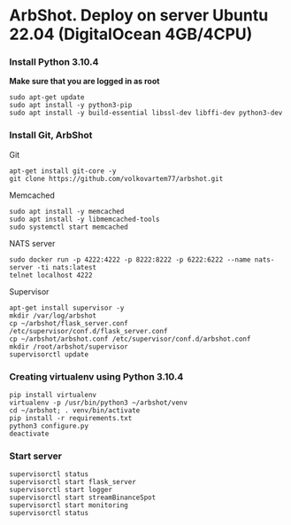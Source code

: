 # ArbShot. Deploy on server Ubuntu 22.04 (DigitalOcean 4GB/4CPU)

### Install Python 3.10.4

**Make sure that you are logged in as root**

```
sudo apt-get update
sudo apt install -y python3-pip
sudo apt install -y build-essential libssl-dev libffi-dev python3-dev
```

### Install Git, ArbShot

Git
```
apt-get install git-core -y
git clone https://github.com/volkovartem77/arbshot.git
```

Memcached
```
sudo apt install -y memcached
sudo apt install -y libmemcached-tools
sudo systemctl start memcached
```

NATS server
```
sudo docker run -p 4222:4222 -p 8222:8222 -p 6222:6222 --name nats-server -ti nats:latest
telnet localhost 4222
```

Supervisor
```
apt-get install supervisor -y
mkdir /var/log/arbshot
cp ~/arbshot/flask_server.conf /etc/supervisor/conf.d/flask_server.conf
cp ~/arbshot/arbshot.conf /etc/supervisor/conf.d/arbshot.conf
mkdir /root/arbshot/supervisor
supervisorctl update
```

### Creating virtualenv using Python 3.10.4

```
pip install virtualenv
virtualenv -p /usr/bin/python3 ~/arbshot/venv
cd ~/arbshot; . venv/bin/activate
pip install -r requirements.txt
python3 configure.py
deactivate
```

### Start server
```
supervisorctl status
supervisorctl start flask_server
supervisorctl start logger
supervisorctl start streamBinanceSpot
supervisorctl start monitoring
supervisorctl status
```

